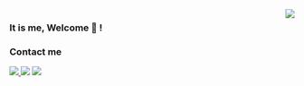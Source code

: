 <img  align=right src="https://github-readme-stats.vercel.app/api?username=brunolnetto&count_private=true&show_icons=true&include_all_commits=true&theme=monokai">

### It is me, Welcome 👋 ! 

### Contact me

<a href="https://www.linkedin.com/in/brunolnetto/"><img src="https://img.shields.io/badge/LinkedIn-0077B5?style=for-the-badge&logo=linkedin&logoColor=white" /> </a> 
<a maito="brunolnetto@gmail.com"> <img src="https://img.shields.io/badge/Gmail-D14836?style=for-the-badge&logo=gmail&logoColor=white" /> </a> 
<a href="https://stackoverflow.com/users/4904472/bruno-peixoto"><img src="https://img.shields.io/badge/Stack_Overflow-FE7A16?style=for-the-badge&logo=stack-overflow&logoColor=white" /></a>



